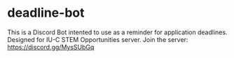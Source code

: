 # deadline-bot
 This is a Discord Bot intented to use as a reminder for application deadlines. <br> 
 Designed for IU-C STEM Opportunities server.
 Join the server: https://discord.gg/MysSUbGq
